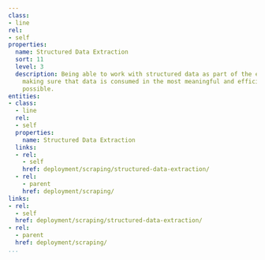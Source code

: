 ```yaml
---
class:
- line
rel:
- self
properties:
  name: Structured Data Extraction
  sort: 11
  level: 3
  description: Being able to work with structured data as part of the extraction process,
    making sure that data is consumed in the most meaningful and efficient way as
    possible.
entities:
- class:
  - line
  rel:
  - self
  properties:
    name: Structured Data Extraction
  links:
  - rel:
    - self
    href: deployment/scraping/structured-data-extraction/
  - rel:
    - parent
    href: deployment/scraping/
links:
- rel:
  - self
  href: deployment/scraping/structured-data-extraction/
- rel:
  - parent
  href: deployment/scraping/
...
```

